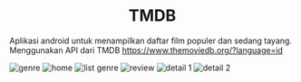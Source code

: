 <h1 align="center"> TMDB </h1>

Aplikasi android untuk menampilkan daftar film populer dan sedang tayang. Menggunakan API dari TMDB https://www.themoviedb.org/?language=id

![genre](https://user-images.githubusercontent.com/68275732/180703563-7ba02da1-aeaa-4a44-8bbf-370d76d7d292.jpg)
![home](https://user-images.githubusercontent.com/68275732/180703568-1ab75f0b-200c-4425-8bdd-7dedef82e42b.jpg)
![list genre](https://user-images.githubusercontent.com/68275732/180703570-2bc5eaed-9fee-4028-8cb0-8691a2ea3200.jpg)
![review](https://user-images.githubusercontent.com/68275732/180703571-b6367b06-214d-41fa-91dc-8bb09b20dba1.jpg)
![detail 1](https://user-images.githubusercontent.com/68275732/180703574-1a2410e6-e1a6-4ea5-b556-2dd50158b793.jpg)
![detail 2](https://user-images.githubusercontent.com/68275732/180703576-7c0132db-36f4-4cc6-98b2-5b5b173ec508.jpg)




